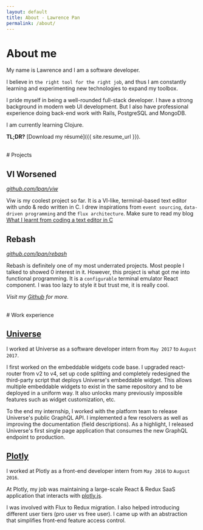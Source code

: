 ```yaml
---
layout: default
title: About - Lawrence Pan
permalink: /about/
---
```


# About me

My name is Lawrence and I am a software developer.

I believe in `the right tool for the right job`, and thus I am constantly
learning and experimenting new technologies to expand my toolbox.

I pride myself in being a well-rounded full-stack developer. I have a strong
background in modern web UI development. But I also have professional experience
doing back-end work with Rails, PostgreSQL and MongoDB.

I am currently learning Clojure.

**TL;DR?** [Download my résumé]({{ site.resume_url }}).

<br />
# Projects

## VI Worsened
*[github.com/lpan/viw](https://github.com/lpan/viw)*

Viw is my coolest project so far. It is a VI-like, terminal-based text editor
with undo & redo written in C. I drew inspirations from `event sourcing`,
`data-driven programming` and the `flux architecture`. Make sure to read my blog
[What I learnt from coding a text editor in C](/what-i-learnt-from-viw)

## Rebash
*[github.com/lpan/rebash](https://github.com/lpan/rebash)*

Rebash is definitely one of my most underrated projects. Most people I talked to
showed 0 interest in it. However, this project is what got me into functional
programming. It is a `configurable` terminal emulator React component. I was too
lazy to style it but trust me, it is really cool.

*Visit my [Github](https://github.com/lpan) for more.*

<br />
# Work experience

## [Universe](https://www.universe.com)
I worked at Universe as a software developer intern from `May 2017` to `August
2017`.

I first worked on the embeddable widgets code base. I upgraded react-router from
v2 to v4, set up code splitting and completely redesigned the third-party script
that deploys Universe's embeddable widget. This allows multiple embeddable
widgets to exist in the same repository and to be deployed in a uniform way. It
also unlocks many previously impossible features such as widget customization,
etc.

To the end my internship, I worked with the platform team to release Universe's
public GraphQL API. I implemented a few resolvers as well as improving the
documentation (field descriptions). As a highlight, I released Universe's first
single page application that consumes the new GraphQL endpoint to production.

## [Plotly](https://plot.ly)
I worked at Plotly as a front-end developer intern from `May 2016` to `August
2016`.

At Plotly, my job was maintaining a large-scale React & Redux SaaS application
that interacts with [plotly.js](https://github.com/plotly/plotly.js).

I was involved with Flux to Redux migration. I also helped introducing different
user tiers (pro user vs free user). I came up with an abstraction that
simplifies front-end feature access control.
